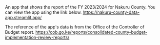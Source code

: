 An app that shows the report of the FY 2023/2024 for Nakuru County.
You can view the app using the link below.
https://nakuru-county-data-app.streamlit.app/

The reference of the app's data is from the Office of the Controller of Budget report.
https://cob.go.ke/reports/consolidated-county-budget-implementation-review-reports/
